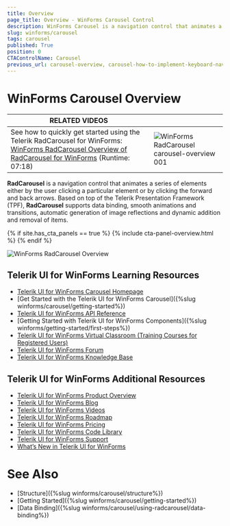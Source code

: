 ```yaml
---
title: Overview
page_title: Overview - WinForms Carousel Control
description: WinForms Carousel is a navigation control that animates a series of elements either by the user clicking a particular element or by clicking the forward and back arrows.
slug: winforms/carousel
tags: carousel
published: True
position: 0
CTAControlName: Carousel
previous_url: carousel-overview, carousel-how-to-implement-keyboard-navigation
---
```


# WinForms Carousel Overview

| RELATED VIDEOS |  |
| ------ | ------ |
| See how to quickly get started using the Telerik RadCarousel for WinForms: [WinForms RadCarousel Overview of RadCarousel for WinForms](http://tv.telerik.com/watch/winforms/radcarousel/overview-radcarousel-winforms) (Runtime: 07:18)|![WinForms RadCarousel carousel-overview 001](images/carousel-overview001.png)|

__RadCarousel__ is a navigation control that animates a series of elements either by the user clicking a particular element or by clicking the forward and back arrows. Based on top of the Telerik Presentation Framework (TPF), __RadCarousel__ supports data binding, smooth animations and transitions, automatic generation of image reflections and dynamic addition and removal of items. 

{% if site.has_cta_panels == true %}
{% include cta-panel-overview.html %}
{% endif %}

![WinForms RadCarousel Overview](images/carousel-overview002.png)


## Telerik UI for WinForms Learning Resources
* [Telerik UI for WinForms Carousel Homepage](https://www.telerik.com/products/winforms/carousel.aspx)
* [Get Started with the Telerik UI for WinForms Carousel]({%slug winforms/carousel/getting-started%})
* [Telerik UI for WinForms API Reference](https://docs.telerik.com/devtools/winforms/api/)
* [Getting Started with Telerik UI for WinForms Components]({%slug winforms/getting-started/first-steps%})
* [Telerik UI for WinForms Virtual Classroom (Training Courses for Registered Users)](https://learn.telerik.com/learn/course/external/view/elearning/17/TelerikUIforWinForms) 
* [Telerik UI for WinForms Forum](https://www.telerik.com/forums/winforms)
* [Telerik UI for WinForms Knowledge Base](https://docs.telerik.com/devtools/winforms/knowledge-base)


## Telerik UI for WinForms Additional Resources
* [Telerik UI for WinForms Product Overview](https://www.telerik.com/products/winforms.aspx)
* [Telerik UI for WinForms Blog](https://www.telerik.com/blogs/desktop-winforms)
* [Telerik UI for WinForms Videos](https://www.telerik.com/videos/product/winforms)
* [Telerik UI for WinForms Roadmap](https://www.telerik.com/support/whats-new/winforms/roadmap)
* [Telerik UI for WinForms Pricing](https://www.telerik.com/purchase/individual/winforms.aspx)
* [Telerik UI for WinForms Code Library](https://www.telerik.com/support/code-library/winforms)
* [Telerik UI for WinForms Support](https://www.telerik.com/support/winforms)
* [What’s New in Telerik UI for WinForms](https://www.telerik.com/support/whats-new/winforms)

# See Also

 * [Structure]({%slug winforms/carousel/structure%})
 * [Getting Started]({%slug winforms/carousel/getting-started%})
 * [Data Binding]({%slug winforms/carousel/using-radcarousel/data-binding%})

